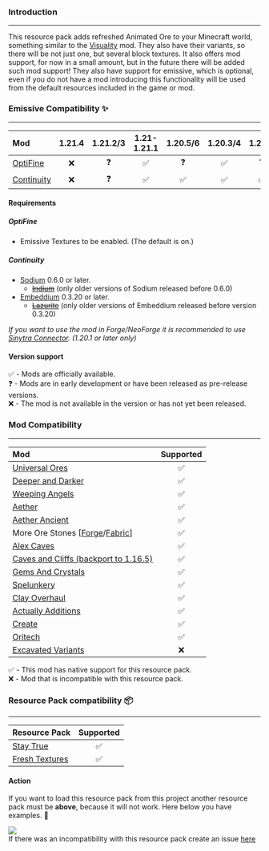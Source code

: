 ### Introduction
<hr>

This resource pack adds refreshed Animated Ore to your Minecraft world, something similar to the [Visuality](https://modrinth.com/mod/visuality) mod. They also have their variants, so there will be not just one, but several block textures. It also offers mod support, for now in a small amount, but in the future there will be added such mod support! They also have support for emissive, which is optional, even if you do not have a mod introducing this functionality will be used from the default resources included in the game or mod.

### Emissive Compatibility ✨
<hr>

| Mod                                                    | 1.21.4 | 1.21.2/3 | 1.21-1.21.1 | 1.20.5/6 | 1.20.3/4 | 1.20.2 | 1.20-1.20.1 | 1.19.4 | 1.19.3 | 1.19-1.19.2 | 1.18.x | 1.17.x | 1.16.x |
| :----------------------------------------------------- | :----: | :----: | :----: | :----: | :----: | :----: | :----: | :----: | :----: | :----: | :----: | :----: | :----:
| [OptiFine](https://optifine.net/downloads)             |  ❌  |  ❓  |  ✅  |  ❓  |  ✅  |  ❓  |  ✅  |  ✅  |  ✅  |  ✅  |  ✅  |  ✅  |  ✅  |
| [Continuity](https://modrinth.com/mod/continuity)      |  ❌  |  ❓  |  ✅  |  ✅  |  ✅  |  ✅  |  ✅  |  ✅  |  ✅  |  ✅  |  ✅  |  ✅  |  ❌  |

<h4>Requirements</h4>
<h5>OptiFine</h5>

- Emissive Textures to be enabled. (The default is on.)
<h5>Continuity</h5>

- [Sodium](https://modrinth.com/mod/sodium) 0.6.0 or later.
    - ~~[Indium](https://modrinth.com/mod/indium)~~ (only older versions of Sodium released before 0.6.0)
- [Embeddium](https://modrinth.com/mod/embeddium) 0.3.20 or later.
    - ~~[Lazurite](https://www.curseforge.com/minecraft/mc-mods/lazurite)~~ (only older versions of Embeddium released before version 0.3.20)

*If you want to use the mod in Forge/NeoForge it is recommended to use [Sinytra Connector](https://modrinth.com/mod/connector). (1.20.1 or later only)*

<h4>Version support</h4>

✅ - Mods are officially available. <br>
❓ - Mods are in early development or have been released as pre-release versions. <br>
❌ - The mod is not available in the version or has not yet been released.

### Mod Compatibility
<hr>

| Mod                                                                                                                         | Supported | 
| :-------------------------------------------------------------------------------------------------------------------------- | :-------: | 
| [Universal Ores](https://modrinth.com/mod/universal_ores)                                                                   |  ✅  |  
| [Deeper and Darker](https://modrinth.com/mod/deeperdarker)                                                                  |  ✅  |
| [Weeping Angels](https://www.curseforge.com/minecraft/mc-mods/weeping-angels-mod)                                           |  ✅  | 
| [Aether](https://modrinth.com/mod/aether)                                                                                   |  ✅  | 
| [Aether Ancient](https://modrinth.com/mod/ancient-aether)                                                                   |  ✅  |
| More Ore Stones [[Forge](https://www.curseforge.com/minecraft/mc-mods/mores-forge)/[Fabric](https://modrinth.com/mod/mores)]|  ✅  |
| [Alex Caves](https://modrinth.com/mod/alexs-caves)                                                                          |  ✅  |
| [Caves and Cliffs (backport to 1.16.5)](https://www.curseforge.com/minecraft/mc-mods/caves-and-cliffs-backport)             |  ✅  |
| [Gems And Crystals](https://www.curseforge.com/minecraft/mc-mods/gems-and-crystals)                                         |  ✅  |
| [Spelunkery](https://modrinth.com/mod/spelunkery)                                                                           |  ✅  |
| [Clay Overhaul](https://www.curseforge.com/minecraft/mc-mods/clay-overhaul)                                                 |  ✅  |
| [Actually Additions](https://www.curseforge.com/minecraft/mc-mods/actually-additions)                                       |  ✅  |
| [Create](https://www.curseforge.com/minecraft/mc-mods/create)                                                               |  ✅  |
| [Oritech](https://www.curseforge.com/minecraft/mc-mods/oritech)                                                             |  ✅  |
| [Excavated Variants](https://modrinth.com/mod/excavated_variants)                                                           |  ❌  |

✅️ - This mod has native support for this resource pack. <br>
❌ - Mod that is incompatible with this resource pack.
### Resource Pack compatibility 📦
<hr>

| Resource Pack                                                            | Supported |
| :----------------------------------------------------------------------- | :-------: |            
| [Stay True](https://www.curseforge.com/minecraft/texture-packs/stay-true)|    ✅    |  
| [Fresh Textures](https://modrinth.com/resourcepack/fresh-textures)       |    ✅    |

<h4>Action</h4>

If you want to load this resource pack from this project another resource pack must be **above**, because it will not work. Here below you have examples. 🔽

![](https://i.imgur.com/kQmjf5U.png)
<br>
If there was an incompatibility with this resource pack create an issue [here](https://github.com/raspberrygitq/Animated-Ore/issues)

